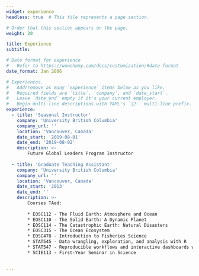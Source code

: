 ```yaml
---
widget: experience
headless: true  # This file represents a page section.

# Order that this section appears on the page.
weight: 20

title: Experience
subtitle:

# Date format for experience
#   Refer to https://wowchemy.com/docs/customization/#date-format
date_format: Jan 2006

# Experiences.
#   Add/remove as many `experience` items below as you like.
#   Required fields are `title`, `company`, and `date_start`.
#   Leave `date_end` empty if it's your current employer.
#   Begin multi-line descriptions with YAML's `|2-` multi-line prefix.
experience:
  - title: 'Seasonal Instructor'
    company: 'University British Columbia'
    company_url: ''
    location: 'Vancouver, Canada'
    date_start: '2019-08-01'
    date_end: '2019-08-02'
    description: >-
        Future Global Leaders Program Instructor
        
  - title: 'Graduate Teaching Assistant'
    company: 'University British Columbia'
    company_url: ''
    location: 'Vancouver, Canada'
    date_start: '2013'
    date_end: ''
    description: >-
        Courses TAed:
        
        * EOSC112 - The Fluid Earth: Atmosphere and Ocean
        * EOSC110 - The Solid Earth: A Dynamic Planet
        * EOSC114 - The Catastrophic Earth: Natural Disasters
        * EOSC315 - The Ocean Ecosystem
        * EOSC478 - Introduction to Fisheries Science
        * STAT545 - Data wrangling, exploration, and analysis with R
        * STAT547 - Reproducible workflows and interactive dashboards with R
        * SCIE113 - First-Year Seminar in Science
      
 
---
```

